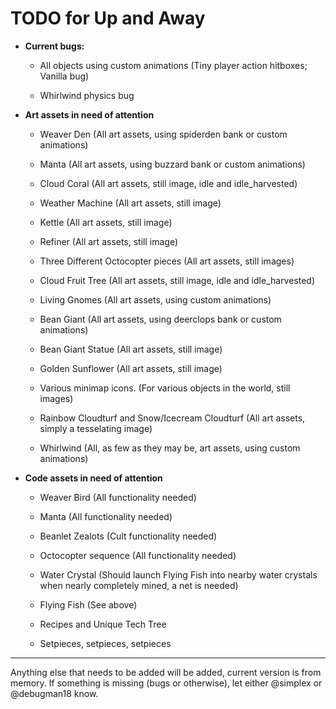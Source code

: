 # TODO for Up and Away

+ **Current bugs:**

	+ All objects using custom animations (Tiny player action hitboxes; Vanilla bug)

	+ Whirlwind physics bug

+ **Art assets in need of attention**

	+ Weaver Den (All art assets, using spiderden bank or custom animations)

	+ Manta (All art assets, using buzzard bank or custom animations)

	+ Cloud Coral (All art assets, still image, idle and idle_harvested)

	+ Weather Machine (All art assets, still image)

	+ Kettle (All art assets, still image)

	+ Refiner (All art assets, still image)

	+ Three Different Octocopter pieces (All art assets, still images)

	+ Cloud Fruit Tree (All art assets, still image, idle and idle_harvested)

	+ Living Gnomes (All art assets, using custom animations)

	+ Bean Giant (All art assets, using deerclops bank or custom animations)

	+ Bean Giant Statue (All art assets, still image)

	+ Golden Sunflower (All art assets, still image)

	+ Various minimap icons. (For various objects in the world, still images)

	+ Rainbow Cloudturf and Snow/Icecream Cloudturf (All art assets, simply a tesselating image)

	+ Whirlwind (All, as few as they may be, art assets, using custom animations)

+ **Code assets in need of attention**

	+ Weaver Bird (All functionality needed)

	+ Manta (All functionality needed)

	+ Beanlet Zealots (Cult functionality needed)

	+ Octocopter sequence (All functionality needed)

	+ Water Crystal (Should launch Flying Fish into nearby water crystals when nearly completely mined, a net is needed)

	+ Flying Fish (See above)

	+ Recipes and Unique Tech Tree

	+ Setpieces, setpieces, setpieces

******

Anything else that needs to be added will be added, current version is from memory. 
If something is missing (bugs or otherwise), let either @simplex or @debugman18 know.

<!--
vim: ft=markdown nofoldenable
-->
